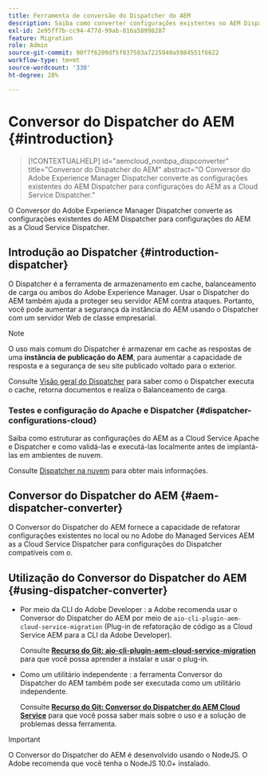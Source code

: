 ```yaml
---
title: Ferramenta de conversão do Dispatcher do AEM
description: Saiba como converter configurações existentes no AEM Dispatcher em configurações no AEM as a Cloud Service Dispatcher.
exl-id: 2e95ff7b-cc94-477d-99ab-816a58998287
feature: Migration
role: Admin
source-git-commit: 90f7f6209df5f837583a7225940a5984551f6622
workflow-type: tm+mt
source-wordcount: '330'
ht-degree: 28%

---
```


# Conversor do Dispatcher do AEM {#introduction}

>[!CONTEXTUALHELP]
>id="aemcloud_nonbpa_dispconverter"
>title="Conversor do Dispatcher do AEM"
>abstract="O Conversor do Adobe Experience Manager Dispatcher converte as configurações existentes do AEM Dispatcher para configurações do AEM as a Cloud Service Dispatcher."

O Conversor do Adobe Experience Manager Dispatcher converte as configurações existentes do AEM Dispatcher para configurações do AEM as a Cloud Service Dispatcher.

## Introdução ao Dispatcher {#introduction-dispatcher}

O Dispatcher é a ferramenta de armazenamento em cache, balanceamento de carga ou ambos do Adobe Experience Manager. Usar o Dispatcher do AEM também ajuda a proteger seu servidor AEM contra ataques. Portanto, você pode aumentar a segurança da instância do AEM usando o Dispatcher com um servidor Web de classe empresarial.

>[!NOTE]
>O uso mais comum do Dispatcher é armazenar em cache as respostas de uma **instância de publicação do AEM**, para aumentar a capacidade de resposta e a segurança de seu site publicado voltado para o exterior.

Consulte [Visão geral do Dispatcher](https://experienceleague.adobe.com/docs/experience-manager-dispatcher/using/dispatcher.html?lang=pt-BR) para saber como o Dispatcher executa o cache, retorna documentos e realiza o Balanceamento de carga.

### Testes e configuração do Apache e Dispatcher {#dispatcher-configurations-cloud}

Saiba como estruturar as configurações do AEM as a Cloud Service Apache e Dispatcher e como validá-las e executá-las localmente antes de implantá-las em ambientes de nuvem.

Consulte [Dispatcher na nuvem](https://experienceleague.adobe.com/docs/experience-manager-cloud-service/content/implementing/content-delivery/disp-overview.html?lang=pt-BR) para obter mais informações.

## Conversor do Dispatcher do AEM {#aem-dispatcher-converter}

O Conversor do Dispatcher do AEM fornece a capacidade de refatorar configurações existentes no local ou no Adobe do Managed Services AEM as a Cloud Service Dispatcher para configurações do Dispatcher compatíveis com o.

## Utilização do Conversor do Dispatcher do AEM {#using-dispatcher-converter}

* Por meio da CLI do Adobe Developer : a Adobe recomenda usar o Conversor do Dispatcher do AEM por meio de `aio-cli-plugin-aem-cloud-service-migration` (Plug-in de refatoração de código as a Cloud Service AEM para a CLI da Adobe Developer).

  Consulte **[Recurso do Git: aio-cli-plugin-aem-cloud-service-migration](https://github.com/adobe/aio-cli-plugin-aem-cloud-service-migration#introduction)** para que você possa aprender a instalar e usar o plug-in.

* Como um utilitário independente : a ferramenta Conversor do Dispatcher do AEM também pode ser executada como um utilitário independente.

  Consulte **[Recurso do Git: Conversor do Dispatcher do AEM Cloud Service](https://github.com/adobe/aem-cloud-service-source-migration/tree/master/packages/dispatcher-converter)** para que você possa saber mais sobre o uso e a solução de problemas dessa ferramenta.

>[!IMPORTANT]
>O Conversor do Dispatcher do AEM é desenvolvido usando o NodeJS. O Adobe recomenda que você tenha o NodeJS 10.0+ instalado.
